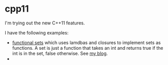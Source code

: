 cpp11
=====

I'm trying out the new C++11 features. 

I have the following examples:
* [functional sets](https://github.com/okaram/cpp11/tree/master/functional_sets) which uses lamdbas and closures 
to implement sets as functions. A set is just a function that takes an 
int and returns true if the int is in the set, false otherwise. See 
[my 
blog](http://programminggenin.blogspot.com/2012/10/functional-sets-in-c.html).
* 
